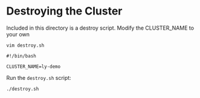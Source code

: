 # Destroying the Cluster

Included in this directory is a destroy script. Modify the CLUSTER_NAME to your own
```
vim destroy.sh

#!/bin/bash

CLUSTER_NAME=ly-demo
```

Run the `destroy.sh` script:
```
./destroy.sh
```
